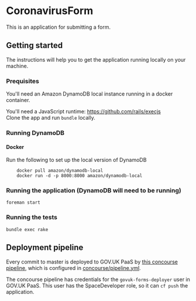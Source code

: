 # CoronavirusForm

This is an application for submitting a form.

## Getting started

The instructions will help you to get the application running
locally on your machine.

### Prequisites

You'll need an Amazon DynamoDB local instance running in a docker container. 

You'll need a JavaScript runtime: https://github.com/rails/execjs  
Clone the app and run `bundle` locally.  

### Running DynamoDB 

#### Docker
Run the following to set up the local version of DynamoDB

```
    docker pull amazon/dynamodb-local 
    docker run -d -p 8000:8000 amazon/dynamodb-local 
```

### Running the application (DynamoDB will need to be running)

    foreman start

### Running the tests

    bundle exec rake


## Deployment pipeline

Every commit to master is deployed to GOV.UK PaaS by
[this concourse pipeline](https://cd.gds-reliability.engineering/teams/govuk-tools/pipelines/govuk-coronavirus-business-volunteer-form),
which is configured in [concourse/pipeline.yml](concourse/pipeline.yml).

The concourse pipeline has credentials for the `govuk-forms-deployer` user in
GOV.UK PaaS. This user has the SpaceDeveloper role, so it can `cf push` the application.
